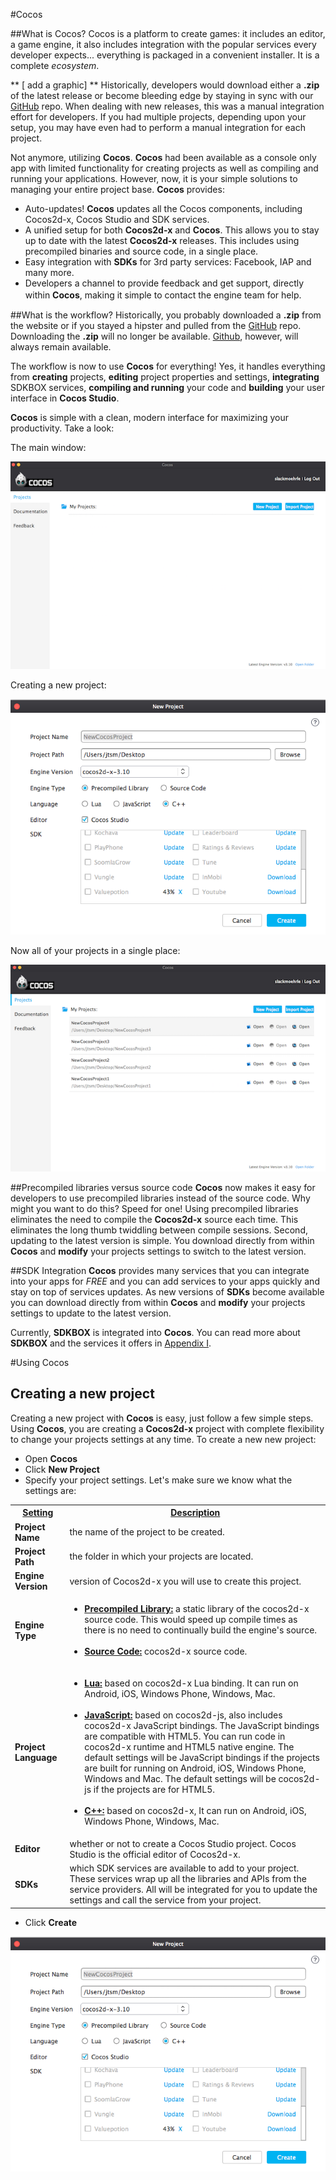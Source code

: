 #Cocos

##What is Cocos?
Cocos is a platform to create games: it includes an editor, a game engine, it also
includes integration with the popular services every developer expects... everything
is packaged in a convenient installer. It is a complete *ecosystem*.

** [ add a graphic] **
Historically, developers would download either a __.zip__ of the latest
release or become bleeding edge by staying in sync with our [GitHub](https://github.com/cocos2d/cocos2d-x) repo. When dealing with new releases, this was a manual integration effort for
developers. If you had multiple projects, depending upon your setup, you may have
even had to perform a manual integration for each project.

Not anymore, utilizing __Cocos__. __Cocos__ had been available as a console only
app with limited functionality for creating projects as well as compiling and
running your applications. However, now, it is your simple solutions to managing
your entire project base. __Cocos__ provides:

* Auto-updates! __Cocos__ updates all the Cocos components, including Cocos2d-x,
  Cocos Studio and SDK services.
* A unified setup for both __Cocos2d-x__ and __Cocos__. This allows you to stay
  up to date with the latest __Cocos2d-x__ releases. This includes using precompiled
  binaries and source code, in a single place.
* Easy integration with __SDKs__ for 3rd party services: Facebook, IAP and many more.
* Developers a channel to provide feedback and get support, directly within __Cocos__,
  making it simple to contact the engine team for help.　

##What is the workflow?
Historically, you probably downloaded a __.zip__ from the website or if you stayed
a hipster and pulled from the [GitHub](https://github.com/cocos2d/cocos2d-x) repo.
Downloading the __.zip__ will no longer be available. [Github](https://github.com/cocos2d/cocos2d-x), however, will always remain available.

The workflow is now to use __Cocos__ for everything! Yes, it handles everything
from __creating__ projects, __editing__ project properties and settings,
__integrating__ SDKBOX services, __compiling and running__ your code and __building__
your user interface in __Cocos Studio__.

__Cocos__ is simple with a clean, modern interface for maximizing your productivity.
Take a look:

The main window:

![](cocos-img/main_window.png "Cocos main window")

Creating a new project:

![](cocos-img/creating_a_new_project.png "Creating a new project")

Now all of your projects in a single place:

![](cocos-img/all_projects.png "All Projects")

##Precompiled libraries versus source code
__Cocos__ now makes it easy for developers to use precompiled libraries instead
of the source code. Why might you want to do this? Speed for one! Using precompiled
libraries eliminates the need to compile the __Cocos2d-x__ source each time. This
eliminates the long thumb twiddling between compile sessions. Second, updating to
the latest version is simple. You download directly from within __Cocos__ and __modify__
your projects settings to switch to the latest version.

##SDK Integration
__Cocos__ provides many services that you can integrate into your apps for *FREE*
and you can add services to your apps quickly and stay on top of services updates.
As new versions of __SDKs__ become available you can download directly from within
__Cocos__ and __modify__ your projects settings to update to the latest version.

Currently, __SDKBOX__ is integrated into __Cocos__. You can read more about
__SDKBOX__ and the services it offers in [Appendix I](../I/index.html).

#Using Cocos

## Creating a new project
Creating a new project with __Cocos__ is easy, just follow a few simple steps.
Using __Cocos__, you are creating a __Cocos2d-x__ project with complete flexibility
to change your projects settings at any time. To create a new new project:

- Open __Cocos__
- Click **New Project**
- Specify your project settings. Let's make sure we know what the settings are:

<table>
 <tr>
  <th><u><b>Setting</b></u></th>
  <th><u><b>Description</b></u></th>
 </tr>
 <tr>
  <td><b>Project Name</b></td>
  <td>the name of the project to be created.</td>
 </tr>
 <tr>
  <td><b>Project Path</b></td>
  <td>the folder in which your projects are located.</td>
 </tr>
 <tr>
  <td><b>Engine Version</b></td>
  <td>version of Cocos2d-x you will use to create this project.</td>
 </tr>
 <tr>
  <td><b>Engine Type</b></td>
  <td><ul><li><b><u>Precompiled Library:</u></b> a static library of the cocos2d-x source code. This would speed up compile times as there is no need to continually build the engine's source.</li>
  <br />
  <li><b><u>Source Code:</u></b> cocos2d-x source code.</li>
  </ul>
  </td>
 </tr>
 <tr>
  <td><b>Project Language</b></td>
  <td><ul><li><b><u>Lua:</u></b> based on cocos2d-x Lua binding. It can run on Android, iOS, Windows Phone, Windows, Mac.</li>
  <br />
  <li><b><u>JavaScript:</u></b> based on cocos2d-js, also includes cocos2d-x JavaScript bindings. The JavaScript bindings are compatible with HTML5. You can run code in cocos2d-x runtime and HTML5 native engine. The default settings will be JavaScript bindings if the projects are built for running on Android, iOS, Windows Phone, Windows and Mac. The default settings will be cocos2d-js if the projects are for HTML5.</li>
  <br />
  <li><b><u>C++:</u></b> based on cocos2d-x, It can run on Android, iOS, Windows Phone, Windows, Mac.</li>
  </ul></td>
 </tr>
 <tr>
  <td><b>Editor</b></td>
  <td>whether or not to create a Cocos Studio project. Cocos Studio is the official editor of Cocos2d-x.</td>
 </tr>
 <tr>
  <td><b>SDKs</b></td>
  <td>which SDK services are available to add to your project. These services wrap
  up all the libraries and APIs from the service providers. All will be integrated
  for you to update the settings and call the service from your project.</td>
 </tr>
</table>

- Click **Create**

![](cocos-img/creating_a_new_project.png "Creating a new project")

<!--## Prerequisite
* Completed one of the Appendices **[A](../A/index.html)**, **[B](../B/index.html)**,
**[C](../C/index.html)**, **[D](../D/index.html)**, **[E](../E/index.html)**,
**[F](../F/index.html)**, **[G](../G/index.html)**, **[H](../H/index.html)**

## `cocos` command-line tool
Cocos2d-x comes with a command-line tool called __cocos__. It is a cross-platform
tool that allows you to create new Cocos2d-x applications as well as __run__ them
and _deploy_ them. __cocos__ works for all Cocos2d-x supported platforms, which
include: __ios</b>, <b>android</b>, <b>mac</b>, <b>linux</b>, <b>win32</b>, <b>wp8_1__ and
__web__. You don't need to use an IDE unless you want to. It has many options,
so let's go through them grouped by function.

### Testing your path for `cocos`
It is necessary for __cocos__ to be in your path or to specify the complete path
to it when using it. An easy test:
```
> cocos -v
```

If you see output like __1.2__ you are all set. If you see anything else you need
to either add the location to your __PATH__ or run __source ~/.bash_profile__ or
specify the full path to __<cocos root>\tools\cocos2d-console\bin__.

###Creating a new project
To create a new project you use the __cocos new__ command. The command is formatted
as:
```
cocos new <game name> -p <package identifier> -l <language> -d <location>
```

Examples:
```
cocos new MyGame -p com.MyCompany.MyGame -l cpp -d ~/MyCompany

cocos new MyGame -p com.MyCompany.MyGame -l lua -d ~/MyCompany

cocos new MyGame -p com.MyCompany.MyGame -l js -d ~/MyCompany
```

You can run __cocos new --help__ to see even more options as well as platform
specific options.

## Compiling a project
As you make changes to your code it is necessary to compile it. We all know this
has to happen, let's go through it. The command is formatted as:
```
cocos compile -s <path to your project> -p <platform> -m <mode> -o <output directory>
```

Examples:
```
cocos compile -s ~/MyCompany/MyGame -p ios -m release -o ~/MyCompany/MyGame/bin

cocos compile -s ~/MyCompany/MyGame -p android -m release -o ~/MyCompany/MyGame/bin

cocos compile -s c:\MyCompany\MyGame -p win32 -m release -o c:\MyCompany\MyGame\bin
```

There is a lot going on here so let's go over the finer points. __-p__ is the __platform__
you are compiling for. __-m__ is mode, __debug__ or __release__ with the default
being __debug__ if this parameter is not specified.

Also, it is important to know that the __-s__ and __-o__ parameters are optional as
well as long as you are already in your project's working directory. Taking the
example above if you are already in __~/MyCompany/MyGame__ then the __cocos compile__
command can be shortened:
```
cocos compile . -p ios -m release
```

You can also specify an optional parameter __-q__ for __quiet__. This lessens the
output that is outputted to the console. Taking an example from above:
```
cocos compile -q -s ~/MyCompany/MyGame -p ios -m release -o ~/MyCompany/MyGame/bin
```

As __cocos__ supports a lot of platforms there are also platform specific options
which allow you to fine tune targeting specific SDK versions, signing code, lua
options as well as web specific options. You can run __cocos compile --help__ to see
all available options broken down by platform.

## Running a project
Once you have created a project you can run it right from the command-line. __cocos__
takes care of launching the environment you specify. The command is formatted as:
```
cocos run -s <path to your project> -p <platform>
```

Examples:
```
cocos run -s ~/MyCompany/MyGame -p ios

cocos run -s ~/MyCompany/MyGame -p android

cocos run -s c:\MyCompany\MyGame -p win32
```

You can also specify to run in __debug__ or __release__ mode using the optional
__-m__ parameter. Excluding this parameter defaults to __debug__.
```
cocos run -s ~/MyCompany/MyGame -p ios -m release
```

As with the __cocos compile__ command above, it is important to know that the
__-s__ and __-o__ parameters are optional as well as long as you are already in your
project's working directory. Taking the example above if you are already in
__~/MyCompany/MyGame__ then the __cocos run__ command can be shortened:
```
cocos run . -p ios -m release
```

When running for the __web__ there are additional parameters that allow you to
specify what web browser you want to run in. You can also specify ip address and
port. This, again is done via command-line parameters. Examples, specifying
Google Chrome:
```
cocos run -s ~/MyCompany/MyGame -p web -b /Applications/Google\ Chrome.app

cocos run -s ~/MyCompany/MyGame -p web -b C:\Program Files\Google\Chrome\Application\chrome.exe

cocos run -s ~/MyCompany/MyGame -p web -b /usr/local/bin/chrome
```
You can run __cocos run --help__ to see all available options broken down by platform.

## Deploy a project
Once you are ready to ship your game __cocos__ provides an easy mechanism for
deploying it. Just like with the commands above you specify what want to do. The
command is formatted as:
```
cocos deploy -s <path to your project> -p <platform> -m <mode>
```

Examples:
```
cocos deploy -s ~/MyCompany/MyGame -p ios -m release

cocos deploy -s ~/MyCompany/MyGame -p android -m release

cocos deploy -s c:\MyCompany\MyGame -p win32 -m release
```

You can also specify an optional parameter __-q__ for __quiet__. This reduces the
output that is logged to the console. Taking an example from above:
```
cocos deploy -q -s ~/MyCompany/MyGame -p ios -m release
```

You can run __cocos deploy --help__ to see all available options broken down by
platform.
-->
